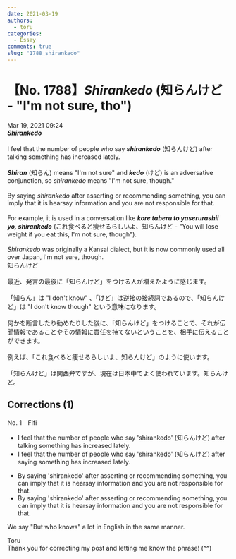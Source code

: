 ```yaml
---
date: 2021-03-19
authors:
  - toru
categories:
  - Essay
comments: true
slug: "1788_shirankedo"
---
```


# 【No. 1788】<strong><em>Shirankedo</em></strong> (知らんけど - "I'm not sure, tho")
<div class="date">Mar 19, 2021 09:24</div>
<div id="post"><div id="body_show_ori">
<strong><em>Shirankedo</em></strong><br/><br/>I feel that the number of people who say <strong><em>shirankedo</em></strong> (知らんけど) after talking something has increased lately.<br/><br/><strong><em>Shiran</em></strong> (知らん) means "I'm not sure" and <strong><em>kedo</em></strong> (けど) is an adversative conjunction, so <em>shirankedo</em> means "I'm not sure, though."<br/><br/>By saying <em>shirankedo</em> after asserting or recommending something, you can imply that it is hearsay information and you are not responsible for that.<br/><br/>For example, it is used in a conversation like <strong><em>kore taberu to yaserurashii yo, shirankedo</em></strong> (これ食べると痩せるらしいよ、知らんけど - "You will lose weight if you eat this, I'm not sure, though").<br/><br/><em>Shirankedo</em> was originally a Kansai dialect, but it is now commonly used all over Japan, I'm not sure, though.
</div></div>

<!-- more -->

<div id="post_ja"><div id="body_show_mo">
知らんけど<br/><br/>最近、発言の最後に「知らんけど」をつける人が増えたように感じます。<br/><br/>「知らん」は "I don't know" 、「けど」は逆接の接続詞であるので、「知らんけど」は "I don't know though" という意味になります。<br/><br/>何かを断言したり勧めたりした後に、「知らんけど」をつけることで、それが伝聞情報であることやその情報に責任を持てないということを、相手に伝えることができます。<br/><br/>例えば、「これ食べると痩せるらしいよ、知らんけど」のように使います。<br/><br/>「知らんけど」は関西弁ですが、現在は日本中でよく使われています。知らんけど。
</div></div>

## Corrections (1)
<div id="block"><div class="first_name"> No. 1　<span class="just_name">Fifi</span></div><div id="block2">
<ul class="correction_field">
<li class="incorrect">I feel that the number of people who say 'shirankedo' (知らんけど) after talking something has increased lately.</li>
<li class="corrected correct">
I feel that the number of people who say 'shirankedo' (知らんけど) after<span class="f_red"> saying</span> something has increased lately.
</li>
</ul>
<ul class="correction_field">
<li class="incorrect">By saying 'shirankedo' after asserting or recommending something, you can imply that it is hearsay information and you are not responsible for that.</li>
<li class="corrected correct">
By saying 'shirankedo' after asserting or recommending something, you can imply that it is hearsay information and you are not responsible for that.
</li>
</ul>
<p class="comment_small">
 We say "But who knows" a lot in English in the same manner.
</p>

</div><div class="name"><span class="just_name">Toru</span><br>
Thank you for correcting my post and letting me know the phrase! (^^)
</div>
</div>
